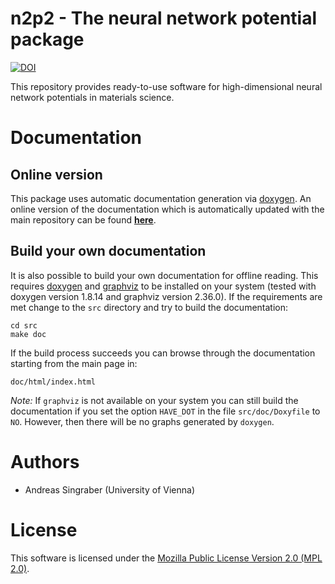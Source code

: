 n2p2 - The neural network potential package
===========================================

[![DOI](https://zenodo.org/badge/142296892.svg)](https://zenodo.org/badge/latestdoi/142296892)

This repository provides ready-to-use software for high-dimensional neural
network potentials in materials science.

# Documentation

## Online version
This package uses automatic documentation generation via
[doxygen](http://www.stack.nl/~dimitri/doxygen/). An online version of the
documentation which is automatically updated with the main repository can be
found [__here__](http://compphysvienna.github.io/n2p2).

## Build your own documentation
It is also possible to build your own documentation for offline reading. This
requires [doxygen](http://www.stack.nl/~dimitri/doxygen/) and
[graphviz](https://www.graphviz.org/) to be installed on your system (tested
with doxygen version 1.8.14 and graphviz version 2.36.0). If the requirements
are met change to the `src` directory and try to build the documentation:
```
cd src
make doc
```
If the build process succeeds you can browse through the documentation starting
from the main page in:
```
doc/html/index.html
```
_Note:_ If `graphviz` is not available on your system you can still build the
documentation if you set the option `HAVE_DOT` in the file `src/doc/Doxyfile` to
`NO`. However, then there will be no graphs generated by `doxygen`.

# Authors

 - Andreas Singraber (University of Vienna)

# License

This software is licensed under the [Mozilla Public License Version 2.0 (MPL 2.0)](https://www.mozilla.org/en-US/MPL/2.0/).
